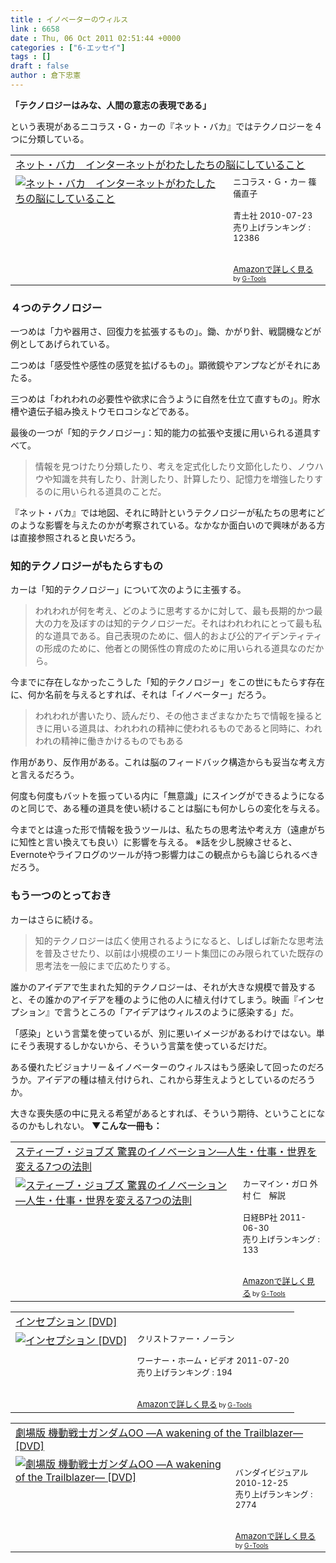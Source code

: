 ```yaml
---
title : イノベーターのウィルス
link : 6658
date : Thu, 06 Oct 2011 02:51:44 +0000
categories : ["6-エッセイ"]
tags : []
draft : false
author : 倉下忠憲
---
```


<strong>「テクノロジーはみな、人間の意志の表現である」</strong>

という表現があるニコラス・G・カーの『ネット・バカ』ではテクノロジーを４つに分類している。

<table  border="0" cellpadding="5"><tr><td colspan="2"><a href="http://www.amazon.co.jp/%E3%83%8D%E3%83%83%E3%83%88%E3%83%BB%E3%83%90%E3%82%AB-%E3%82%A4%E3%83%B3%E3%82%BF%E3%83%BC%E3%83%8D%E3%83%83%E3%83%88%E3%81%8C%E3%82%8F%E3%81%9F%E3%81%97%E3%81%9F%E3%81%A1%E3%81%AE%E8%84%B3%E3%81%AB%E3%81%97%E3%81%A6%E3%81%84%E3%82%8B%E3%81%93%E3%81%A8-%E3%83%8B%E3%82%B3%E3%83%A9%E3%82%B9%E3%83%BB%EF%BC%A7%E3%83%BB%E3%82%AB%E3%83%BC/dp/4791765559%3FSubscriptionId%3D15SMZCTB9V8NGR2TW082%26tag%3Drashita1000-22%26linkCode%3Dxm2%26camp%3D2025%26creative%3D165953%26creativeASIN%3D4791765559" target="_top">ネット・バカ　インターネットがわたしたちの脳にしていること</a><img src="http://www.assoc-amazon.jp/e/ir?t=rashita1000-22&l=ur2&o=9" width="1" height="1" style="border: none;" alt="" /></td></tr><tr><td valign="top"><a href="http://www.amazon.co.jp/%E3%83%8D%E3%83%83%E3%83%88%E3%83%BB%E3%83%90%E3%82%AB-%E3%82%A4%E3%83%B3%E3%82%BF%E3%83%BC%E3%83%8D%E3%83%83%E3%83%88%E3%81%8C%E3%82%8F%E3%81%9F%E3%81%97%E3%81%9F%E3%81%A1%E3%81%AE%E8%84%B3%E3%81%AB%E3%81%97%E3%81%A6%E3%81%84%E3%82%8B%E3%81%93%E3%81%A8-%E3%83%8B%E3%82%B3%E3%83%A9%E3%82%B9%E3%83%BB%EF%BC%A7%E3%83%BB%E3%82%AB%E3%83%BC/dp/4791765559%3FSubscriptionId%3D15SMZCTB9V8NGR2TW082%26tag%3Drashita1000-22%26linkCode%3Dxm2%26camp%3D2025%26creative%3D165953%26creativeASIN%3D4791765559" target="_top"><img src="http://ecx.images-amazon.com/images/I/41JPKdOpzSL._SL160_.jpg" border="0" alt="ネット・バカ　インターネットがわたしたちの脳にしていること" /></a></td><td valign="top"><font size="-1">ニコラス・Ｇ・カー 篠儀直子 <br /><br />青土社  2010-07-23<br />売り上げランキング : 12386<br /><br /><br /><a href="http://www.amazon.co.jp/%E3%83%8D%E3%83%83%E3%83%88%E3%83%BB%E3%83%90%E3%82%AB-%E3%82%A4%E3%83%B3%E3%82%BF%E3%83%BC%E3%83%8D%E3%83%83%E3%83%88%E3%81%8C%E3%82%8F%E3%81%9F%E3%81%97%E3%81%9F%E3%81%A1%E3%81%AE%E8%84%B3%E3%81%AB%E3%81%97%E3%81%A6%E3%81%84%E3%82%8B%E3%81%93%E3%81%A8-%E3%83%8B%E3%82%B3%E3%83%A9%E3%82%B9%E3%83%BB%EF%BC%A7%E3%83%BB%E3%82%AB%E3%83%BC/dp/4791765559%3FSubscriptionId%3D15SMZCTB9V8NGR2TW082%26tag%3Drashita1000-22%26linkCode%3Dxm2%26camp%3D2025%26creative%3D165953%26creativeASIN%3D4791765559" target="_top">Amazonで詳しく見る</a></font><font size="-2"> by <a href="http://www.goodpic.com/mt/aws/index.html" >G-Tools</a></font></td></tr></table>

<h3>４つのテクノロジー</h3>
一つめは「力や器用さ、回復力を拡張するもの」。鋤、かがり針、戦闘機などが例としてあげられている。

二つめは「感受性や感性の感覚を拡げるもの」。顕微鏡やアンプなどがそれにあたる。

三つめは「われわれの必要性や欲求に合うように自然を仕立て直すもの」。貯水槽や遺伝子組み換えトウモロコシなどである。

最後の一つが「知的テクノロジー」：知的能力の拡張や支援に用いられる道具すべて。

<blockquote>
情報を見つけたり分類したり、考えを定式化したり文節化したり、ノウハウや知識を共有したり、計測したり、計算したり、記憶力を増強したりするのに用いられる道具のことだ。
</blockquote>

『ネット・バカ』では地図、それに時計というテクノロジーが私たちの思考にどのような影響を与えたのかが考察されている。なかなか面白いので興味がある方は直接参照されると良いだろう。

<h3>知的テクノロジーがもたらすもの</h3>
カーは「知的テクノロジー」について次のように主張する。

<blockquote>
われわれが何を考え、どのように思考するかに対して、最も長期的かつ最大の力を及ぼすのは知的テクノロジーだ。それはわれわれにとって最も私的な道具である。自己表現のために、個人的および公的アイデンティティの形成のために、他者との関係性の育成のために用いられる道具なのだから。
</blockquote>

今までに存在しなかったこうした「知的テクノロジー」をこの世にもたらす存在に、何か名前を与えるとすれば、それは「イノベーター」だろう。

<blockquote>
われわれが書いたり、読んだり、その他さまざまなかたちで情報を操るときに用いる道具は、われわれの精神に使われるものであると同時に、われわれの精神に働きかけるものでもある
</blockquote>

作用があり、反作用がある。これは脳のフィードバック構造からも妥当な考え方と言えるだろう。

何度も何度もバットを振っている内に「無意識」にスイングができるようになるのと同じで、ある種の道具を使い続けることは脳にも何かしらの変化を与える。

今までとは違った形で情報を扱うツールは、私たちの思考法や考え方（遠慮がちに知性と言い換えても良い）に影響を与える。
※話を少し脱線させると、Evernoteやライフログのツールが持つ影響力はこの観点からも論じられるべきだろう。

<h3>もう一つのとっておき</h3>
カーはさらに続ける。

<blockquote>
知的テクノロジーは広く使用されるようになると、しばしば新たな思考法を普及させたり、以前は小規模のエリート集団にのみ限られていた既存の思考法を一般にまで広めたりする。
</blockquote>

誰かのアイデアで生まれた知的テクノロジーは、それが大きな規模で普及すると、その誰かのアイデアを種のように他の人に植え付けてしまう。映画『インセプション』で言うところの「アイデアはウィルスのように感染する」だ。

「感染」という言葉を使っているが、別に悪いイメージがあるわけではない。単にそう表現するしかないから、そういう言葉を使っているだけだ。

ある優れたビジョナリー＆イノベーターのウィルスはもう感染して回ったのだろうか。アイデアの種は植え付けられ、これから芽生えようとしているのだろうか。

大きな喪失感の中に見える希望があるとすれば、そういう期待、ということになるのかもしれない。
<strong>▼こんな一冊も：</strong>
<table  border="0" cellpadding="5"><tr><td colspan="2"><a href="http://www.amazon.co.jp/%E3%82%B9%E3%83%86%E3%82%A3%E3%83%BC%E3%83%96%E3%83%BB%E3%82%B8%E3%83%A7%E3%83%96%E3%82%BA-%E9%A9%9A%E7%95%B0%E3%81%AE%E3%82%A4%E3%83%8E%E3%83%99%E3%83%BC%E3%82%B7%E3%83%A7%E3%83%B3%E2%80%95%E4%BA%BA%E7%94%9F%E3%83%BB%E4%BB%95%E4%BA%8B%E3%83%BB%E4%B8%96%E7%95%8C%E3%82%92%E5%A4%89%E3%81%88%E3%82%8B7%E3%81%A4%E3%81%AE%E6%B3%95%E5%89%87-%E3%82%AB%E3%83%BC%E3%83%9E%E3%82%A4%E3%83%B3%E3%83%BB%E3%82%AC%E3%83%AD/dp/4822248569%3FSubscriptionId%3D15SMZCTB9V8NGR2TW082%26tag%3Drashita1000-22%26linkCode%3Dxm2%26camp%3D2025%26creative%3D165953%26creativeASIN%3D4822248569" target="_top">スティーブ・ジョブズ 驚異のイノベーション―人生・仕事・世界を変える7つの法則</a><img src="http://www.assoc-amazon.jp/e/ir?t=rashita1000-22&l=ur2&o=9" width="1" height="1" style="border: none;" alt="" /></td></tr><tr><td valign="top"><a href="http://www.amazon.co.jp/%E3%82%B9%E3%83%86%E3%82%A3%E3%83%BC%E3%83%96%E3%83%BB%E3%82%B8%E3%83%A7%E3%83%96%E3%82%BA-%E9%A9%9A%E7%95%B0%E3%81%AE%E3%82%A4%E3%83%8E%E3%83%99%E3%83%BC%E3%82%B7%E3%83%A7%E3%83%B3%E2%80%95%E4%BA%BA%E7%94%9F%E3%83%BB%E4%BB%95%E4%BA%8B%E3%83%BB%E4%B8%96%E7%95%8C%E3%82%92%E5%A4%89%E3%81%88%E3%82%8B7%E3%81%A4%E3%81%AE%E6%B3%95%E5%89%87-%E3%82%AB%E3%83%BC%E3%83%9E%E3%82%A4%E3%83%B3%E3%83%BB%E3%82%AC%E3%83%AD/dp/4822248569%3FSubscriptionId%3D15SMZCTB9V8NGR2TW082%26tag%3Drashita1000-22%26linkCode%3Dxm2%26camp%3D2025%26creative%3D165953%26creativeASIN%3D4822248569" target="_top"><img src="http://ecx.images-amazon.com/images/I/41SJICkXCsL._SL160_.jpg" border="0" alt="スティーブ・ジョブズ 驚異のイノベーション―人生・仕事・世界を変える7つの法則" /></a></td><td valign="top"><font size="-1">カーマイン・ガロ 外村 仁　解説 <br /><br />日経BP社  2011-06-30<br />売り上げランキング : 133<br /><br /><br /><a href="http://www.amazon.co.jp/%E3%82%B9%E3%83%86%E3%82%A3%E3%83%BC%E3%83%96%E3%83%BB%E3%82%B8%E3%83%A7%E3%83%96%E3%82%BA-%E9%A9%9A%E7%95%B0%E3%81%AE%E3%82%A4%E3%83%8E%E3%83%99%E3%83%BC%E3%82%B7%E3%83%A7%E3%83%B3%E2%80%95%E4%BA%BA%E7%94%9F%E3%83%BB%E4%BB%95%E4%BA%8B%E3%83%BB%E4%B8%96%E7%95%8C%E3%82%92%E5%A4%89%E3%81%88%E3%82%8B7%E3%81%A4%E3%81%AE%E6%B3%95%E5%89%87-%E3%82%AB%E3%83%BC%E3%83%9E%E3%82%A4%E3%83%B3%E3%83%BB%E3%82%AC%E3%83%AD/dp/4822248569%3FSubscriptionId%3D15SMZCTB9V8NGR2TW082%26tag%3Drashita1000-22%26linkCode%3Dxm2%26camp%3D2025%26creative%3D165953%26creativeASIN%3D4822248569" target="_top">Amazonで詳しく見る</a></font><font size="-2"> by <a href="http://www.goodpic.com/mt/aws/index.html" >G-Tools</a></font></td></tr></table>

<table  border="0" cellpadding="5"><tr><td colspan="2"><a href="http://www.amazon.co.jp/%E3%82%A4%E3%83%B3%E3%82%BB%E3%83%97%E3%82%B7%E3%83%A7%E3%83%B3-DVD-%E3%82%AF%E3%83%AA%E3%82%B9%E3%83%88%E3%83%95%E3%82%A1%E3%83%BC%E3%83%BB%E3%83%8E%E3%83%BC%E3%83%A9%E3%83%B3/dp/B0050ICLCM%3FSubscriptionId%3D15SMZCTB9V8NGR2TW082%26tag%3Drashita1000-22%26linkCode%3Dxm2%26camp%3D2025%26creative%3D165953%26creativeASIN%3DB0050ICLCM" target="_top">インセプション [DVD]</a><img src="http://www.assoc-amazon.jp/e/ir?t=rashita1000-22&l=ur2&o=9" width="1" height="1" style="border: none;" alt="" /></td></tr><tr><td valign="top"><a href="http://www.amazon.co.jp/%E3%82%A4%E3%83%B3%E3%82%BB%E3%83%97%E3%82%B7%E3%83%A7%E3%83%B3-DVD-%E3%82%AF%E3%83%AA%E3%82%B9%E3%83%88%E3%83%95%E3%82%A1%E3%83%BC%E3%83%BB%E3%83%8E%E3%83%BC%E3%83%A9%E3%83%B3/dp/B0050ICLCM%3FSubscriptionId%3D15SMZCTB9V8NGR2TW082%26tag%3Drashita1000-22%26linkCode%3Dxm2%26camp%3D2025%26creative%3D165953%26creativeASIN%3DB0050ICLCM" target="_top"><img src="http://ecx.images-amazon.com/images/I/51pmMhA1A3L._SL160_.jpg" border="0" alt="インセプション [DVD]" /></a></td><td valign="top"><font size="-1">クリストファー・ノーラン <br /><br />ワーナー・ホーム・ビデオ  2011-07-20<br />売り上げランキング : 194<br /><br /><br /><a href="http://www.amazon.co.jp/%E3%82%A4%E3%83%B3%E3%82%BB%E3%83%97%E3%82%B7%E3%83%A7%E3%83%B3-DVD-%E3%82%AF%E3%83%AA%E3%82%B9%E3%83%88%E3%83%95%E3%82%A1%E3%83%BC%E3%83%BB%E3%83%8E%E3%83%BC%E3%83%A9%E3%83%B3/dp/B0050ICLCM%3FSubscriptionId%3D15SMZCTB9V8NGR2TW082%26tag%3Drashita1000-22%26linkCode%3Dxm2%26camp%3D2025%26creative%3D165953%26creativeASIN%3DB0050ICLCM" target="_top">Amazonで詳しく見る</a></font><font size="-2"> by <a href="http://www.goodpic.com/mt/aws/index.html" >G-Tools</a></font></td></tr></table>

<table  border="0" cellpadding="5"><tr><td colspan="2"><a href="http://www.amazon.co.jp/%E5%8A%87%E5%A0%B4%E7%89%88-%E6%A9%9F%E5%8B%95%E6%88%A6%E5%A3%AB%E3%82%AC%E3%83%B3%E3%83%80%E3%83%A0OO-wakening-Trailblazer%E2%80%95-DVD/dp/B00480PGSY%3FSubscriptionId%3D15SMZCTB9V8NGR2TW082%26tag%3Drashita1000-22%26linkCode%3Dxm2%26camp%3D2025%26creative%3D165953%26creativeASIN%3DB00480PGSY" target="_top">劇場版 機動戦士ガンダムOO ―A wakening of the Trailblazer― [DVD]</a><img src="http://www.assoc-amazon.jp/e/ir?t=rashita1000-22&l=ur2&o=9" width="1" height="1" style="border: none;" alt="" /></td></tr><tr><td valign="top"><a href="http://www.amazon.co.jp/%E5%8A%87%E5%A0%B4%E7%89%88-%E6%A9%9F%E5%8B%95%E6%88%A6%E5%A3%AB%E3%82%AC%E3%83%B3%E3%83%80%E3%83%A0OO-wakening-Trailblazer%E2%80%95-DVD/dp/B00480PGSY%3FSubscriptionId%3D15SMZCTB9V8NGR2TW082%26tag%3Drashita1000-22%26linkCode%3Dxm2%26camp%3D2025%26creative%3D165953%26creativeASIN%3DB00480PGSY" target="_top"><img src="http://ecx.images-amazon.com/images/I/51TjKf-r1KL._SL160_.jpg" border="0" alt="劇場版 機動戦士ガンダムOO ―A wakening of the Trailblazer― [DVD]" /></a></td><td valign="top"><font size="-1"><br />バンダイビジュアル  2010-12-25<br />売り上げランキング : 2774<br /><br /><br /><a href="http://www.amazon.co.jp/%E5%8A%87%E5%A0%B4%E7%89%88-%E6%A9%9F%E5%8B%95%E6%88%A6%E5%A3%AB%E3%82%AC%E3%83%B3%E3%83%80%E3%83%A0OO-wakening-Trailblazer%E2%80%95-DVD/dp/B00480PGSY%3FSubscriptionId%3D15SMZCTB9V8NGR2TW082%26tag%3Drashita1000-22%26linkCode%3Dxm2%26camp%3D2025%26creative%3D165953%26creativeASIN%3DB00480PGSY" target="_top">Amazonで詳しく見る</a></font><font size="-2"> by <a href="http://www.goodpic.com/mt/aws/index.html" >G-Tools</a></font></td></tr></table>
